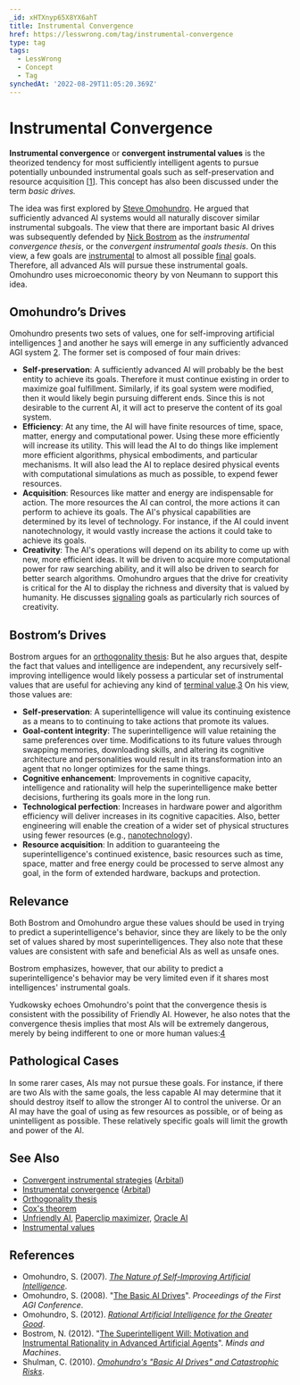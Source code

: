 ```yaml
---
_id: xHTXnyp65X8YX6ahT
title: Instrumental Convergence
href: https://lesswrong.com/tag/instrumental-convergence
type: tag
tags:
  - LessWrong
  - Concept
  - Tag
synchedAt: '2022-08-29T11:05:20.369Z'
---
```

# Instrumental Convergence

**Instrumental convergence** or **convergent instrumental values** is the theorized tendency for most sufficiently intelligent agents to pursue potentially unbounded instrumental goals such as self-preservation and resource acquisition \[[1](https://en.wikipedia.org/wiki/Instrumental_convergence)\]. This concept has also been discussed under the term *basic drives.*

The idea was first explored by [Steve Omohundro](https://en.wikipedia.org/wiki/Steve_Omohundro). He argued that sufficiently advanced AI systems would all naturally discover similar instrumental subgoals. The view that there are important basic AI drives was subsequently defended by [Nick Bostrom](https://lessestwrong.com/tag/nick-bostrom) as the *instrumental convergence thesis*, or the *convergent instrumental goals thesis*. On this view, a few goals are [instrumental](https://lessestwrong.com/tag/instrumental-value) to almost all possible [final](https://lessestwrong.com/tag/terminal-value) goals. Therefore, all advanced AIs will pursue these instrumental goals. Omohundro uses microeconomic theory by von Neumann to support this idea.

## Omohundro’s Drives

Omohundro presents two sets of values, one for self-improving artificial intelligences [1](http://selfawaresystems.files.wordpress.com/2008/01/nature_of_self_improving_ai.pdf) and another he says will emerge in any sufficiently advanced AGI system [2](http://selfawaresystems.files.wordpress.com/2008/01/ai_drives_final.pdf). The former set is composed of four main drives:

*   **Self-preservation**: A sufficiently advanced AI will probably be the best entity to achieve its goals. Therefore it must continue existing in order to maximize goal fulfillment. Similarly, if its goal system were modified, then it would likely begin pursuing different ends. Since this is not desirable to the current AI, it will act to preserve the content of its goal system.
*   **Efficiency**: At any time, the AI will have finite resources of time, space, matter, energy and computational power. Using these more efficiently will increase its utility. This will lead the AI to do things like implement more efficient algorithms, physical embodiments, and particular mechanisms. It will also lead the AI to replace desired physical events with computational simulations as much as possible, to expend fewer resources.
*   **Acquisition**: Resources like matter and energy are indispensable for action. The more resources the AI can control, the more actions it can perform to achieve its goals. The AI's physical capabilities are determined by its level of technology. For instance, if the AI could invent nanotechnology, it would vastly increase the actions it could take to achieve its goals.
*   **Creativity**: The AI's operations will depend on its ability to come up with new, more efficient ideas. It will be driven to acquire more computational power for raw searching ability, and it will also be driven to search for better search algorithms. Omohundro argues that the drive for creativity is critical for the AI to display the richness and diversity that is valued by humanity. He discusses [signaling](https://lessestwrong.com/tag/signaling) goals as particularly rich sources of creativity.

## Bostrom’s Drives

Bostrom argues for an [orthogonality thesis](https://lessestwrong.com/tag/orthogonality-thesis): But he also argues that, despite the fact that values and intelligence are independent, any recursively self-improving intelligence would likely possess a particular set of instrumental values that are useful for achieving any kind of [terminal value](https://lessestwrong.com/tag/terminal-value).[3](http://www.nickbostrom.com/superintelligentwill.pdf) On his view, those values are:

*   **Self-preservation**: A superintelligence will value its continuing existence as a means to to continuing to take actions that promote its values.
*   **Goal-content integrity**: The superintelligence will value retaining the same preferences over time. Modifications to its future values through swapping memories, downloading skills, and altering its cognitive architecture and personalities would result in its transformation into an agent that no longer optimizes for the same things.
*   **Cognitive enhancement**: Improvements in cognitive capacity, intelligence and rationality will help the superintelligence make better decisions, furthering its goals more in the long run.
*   **Technological perfection**: Increases in hardware power and algorithm efficiency will deliver increases in its cognitive capacities. Also, better engineering will enable the creation of a wider set of physical structures using fewer resources (e.g., [nanotechnology](https://lessestwrong.com/tag/nanotechnology)).
*   **Resource acquisition**: In addition to guaranteeing the superintelligence's continued existence, basic resources such as time, space, matter and free energy could be processed to serve almost any goal, in the form of extended hardware, backups and protection.

## Relevance

Both Bostrom and Omohundro argue these values should be used in trying to predict a superintelligence's behavior, since they are likely to be the only set of values shared by most superintelligences. They also note that these values are consistent with safe and beneficial AIs as well as unsafe ones.

Bostrom emphasizes, however, that our ability to predict a superintelligence's behavior may be very limited even if it shares most intelligences' instrumental goals.

Yudkowsky echoes Omohundro's point that the convergence thesis is consistent with the possibility of Friendly AI. However, he also notes that the convergence thesis implies that most AIs will be extremely dangerous, merely by being indifferent to one or more human values:[4](http://intelligence.org/2013/05/05/five-theses-two-lemmas-and-a-couple-of-strategic-implications/)

## Pathological Cases

In some rarer cases, AIs may not pursue these goals. For instance, if there are two AIs with the same goals, the less capable AI may determine that it should destroy itself to allow the stronger AI to control the universe. Or an AI may have the goal of using as few resources as possible, or of being as unintelligent as possible. These relatively specific goals will limit the growth and power of the AI.

## See Also

*   [Convergent instrumental strategies](https://arbital.com/p/convergent_strategies/) ([Arbital](https://wiki.lesswrong.com/wiki/Arbital))
*   [Instrumental convergence](https://arbital.com/p/instrumental_convergence/) ([Arbital](https://wiki.lesswrong.com/wiki/Arbital))
*   [Orthogonality thesis](https://lessestwrong.com/tag/orthogonality-thesis)
*   [Cox's theorem](https://wiki.lesswrong.com/wiki/Cox's_theorem)
*   [Unfriendly AI](https://wiki.lesswrong.com/wiki/Unfriendly_AI), [Paperclip maximizer](https://lessestwrong.com/tag/paperclip-maximizer), [Oracle AI](https://lessestwrong.com/tag/oracle-ai)
*   [Instrumental values](https://wiki.lesswrong.com/wiki/Instrumental_values)

## References

*   Omohundro, S. (2007). [*The Nature of Self-Improving Artificial Intelligence*](http://selfawaresystems.files.wordpress.com/2008/01/nature_of_self_improving_ai.pdf).
*   Omohundro, S. (2008). "[The Basic AI Drives](http://selfawaresystems.com/2007/11/30/paper-on-the-basic-ai-drives/)". *Proceedings of the First AGI Conference*.
*   Omohundro, S. (2012). [*Rational Artificial Intelligence for the Greater Good*](http://selfawaresystems.files.wordpress.com/2012/03/rational_ai_greater_good.pdf).
*   Bostrom, N. (2012). "[The Superintelligent Will: Motivation and Instrumental Rationality in Advanced Artificial Agents](http://www.nickbostrom.com/superintelligentwill.pdf)". *Minds and Machines*.
*   Shulman, C. (2010). [*Omohundro's "Basic AI Drives" and Catastrophic Risks*](http://intelligence.org/files/BasicAIDrives.pdf).